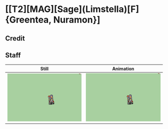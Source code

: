 # [\[T2\]\[MAG\]\[Sage\]\(Limstella\)\[F\]{Greentea, Nuramon}]

## Credit


	
## Staff

| Still | Animation |
| :---: | :-------: |
| ![Staff still](./Staff_000.png) | ![Staff animation](./Staff.gif) |
